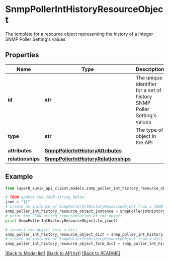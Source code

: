 # SnmpPollerIntHistoryResourceObject

The template for a resource object representing the history of a Integer SNMP Poller Setting's values

## Properties
Name | Type | Description | Notes
------------ | ------------- | ------------- | -------------
**id** | **str** | The unique identifier for a set of history SNMP Poller Setting&#39;s values | [optional] 
**type** | **str** | The type of object in the API | [optional] 
**attributes** | [**SnmpPollerIntHistoryAttributes**](SnmpPollerIntHistoryAttributes.md) |  | [optional] 
**relationships** | [**SnmpPollerIntHistoryRelationships**](SnmpPollerIntHistoryRelationships.md) |  | [optional] 

## Example

```python
from layer8_auvik_api_client.models.snmp_poller_int_history_resource_object import SnmpPollerIntHistoryResourceObject

# TODO update the JSON string below
json = "{}"
# create an instance of SnmpPollerIntHistoryResourceObject from a JSON string
snmp_poller_int_history_resource_object_instance = SnmpPollerIntHistoryResourceObject.from_json(json)
# print the JSON string representation of the object
print SnmpPollerIntHistoryResourceObject.to_json()

# convert the object into a dict
snmp_poller_int_history_resource_object_dict = snmp_poller_int_history_resource_object_instance.to_dict()
# create an instance of SnmpPollerIntHistoryResourceObject from a dict
snmp_poller_int_history_resource_object_form_dict = snmp_poller_int_history_resource_object.from_dict(snmp_poller_int_history_resource_object_dict)
```
[[Back to Model list]](../README.md#documentation-for-models) [[Back to API list]](../README.md#documentation-for-api-endpoints) [[Back to README]](../README.md)


